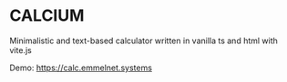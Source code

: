 # CALCIUM

Minimalistic and text-based calculator written in vanilla ts and html with vite.js 

Demo: https://calc.emmelnet.systems